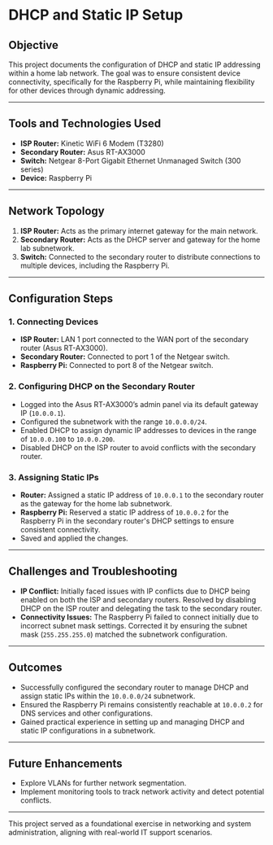 # **DHCP and Static IP Setup**

## **Objective**
This project documents the configuration of DHCP and static IP addressing within a home lab network. The goal was to ensure consistent device connectivity, specifically for the Raspberry Pi, while maintaining flexibility for other devices through dynamic addressing.

---

## **Tools and Technologies Used**
- **ISP Router:** Kinetic WiFi 6 Modem (T3280)
- **Secondary Router:** Asus RT-AX3000
- **Switch:** Netgear 8-Port Gigabit Ethernet Unmanaged Switch (300 series)
- **Device:** Raspberry Pi

---

## **Network Topology**
1. **ISP Router:** Acts as the primary internet gateway for the main network.
2. **Secondary Router:** Acts as the DHCP server and gateway for the home lab subnetwork.
3. **Switch:** Connected to the secondary router to distribute connections to multiple devices, including the Raspberry Pi.

---

## **Configuration Steps**

### **1. Connecting Devices**
- **ISP Router:** LAN 1 port connected to the WAN port of the secondary router (Asus RT-AX3000).
- **Secondary Router:** Connected to port 1 of the Netgear switch.
- **Raspberry Pi:** Connected to port 8 of the Netgear switch.

### **2. Configuring DHCP on the Secondary Router**
- Logged into the Asus RT-AX3000’s admin panel via its default gateway IP (`10.0.0.1`).
- Configured the subnetwork with the range `10.0.0.0/24`.
- Enabled DHCP to assign dynamic IP addresses to devices in the range of `10.0.0.100` to `10.0.0.200`.
- Disabled DHCP on the ISP router to avoid conflicts with the secondary router.

### **3. Assigning Static IPs**
- **Router:** Assigned a static IP address of `10.0.0.1` to the secondary router as the gateway for the home lab subnetwork.
- **Raspberry Pi:** Reserved a static IP address of `10.0.0.2` for the Raspberry Pi in the secondary router's DHCP settings to ensure consistent connectivity.
- Saved and applied the changes.

---

## **Challenges and Troubleshooting**
- **IP Conflict:** Initially faced issues with IP conflicts due to DHCP being enabled on both the ISP and secondary routers. Resolved by disabling DHCP on the ISP router and delegating the task to the secondary router.
- **Connectivity Issues:** The Raspberry Pi failed to connect initially due to incorrect subnet mask settings. Corrected it by ensuring the subnet mask (`255.255.255.0`) matched the subnetwork configuration.

---

## **Outcomes**
- Successfully configured the secondary router to manage DHCP and assign static IPs within the `10.0.0.0/24` subnetwork.
- Ensured the Raspberry Pi remains consistently reachable at `10.0.0.2` for DNS services and other configurations.
- Gained practical experience in setting up and managing DHCP and static IP configurations in a subnetwork.

---

## **Future Enhancements**
- Explore VLANs for further network segmentation.
- Implement monitoring tools to track network activity and detect potential conflicts.

---

This project served as a foundational exercise in networking and system administration, aligning with real-world IT support scenarios.
